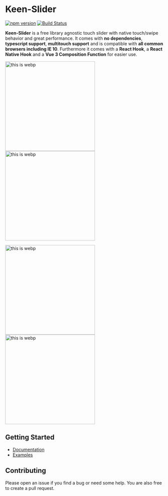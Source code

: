 # Keen-Slider

[![npm version](https://badge.fury.io/js/keen-slider.svg)](https://www.npmjs.com/package/keen-slider)
[![Build Status](https://travis-ci.org/rcbyr/keen-slider.svg?branch=release)](https://travis-ci.org/rcbyr/keen-slider)

**Keen-Slider** is a free library agnostic touch slider
with native touch/swipe behavior and great performance. It comes with
**no dependencies**, **typescript support**, **multitouch support**
and is compatible with
**all common browsers including IE 10**. Furthermore it comes with a **React Hook**, a **React Native Hook** and a **Vue 3 Composition Function** for easier use.

<p align="left">
  <a href="https://keen-slider.io/examples#default"
    ><img alt="this is webp"
 width="285" src="https://keen-slider.io/images/default.webp"
  /></a>
  <a href="https://keen-slider.io/examples#datetimepicker"
    ><img alt="this is webp"
 width="285" src="https://keen-slider.io/images/datepicker.webp"
  /></a>
</p>
<p align="left">
  <a href="https://keen-slider.io/examples#draggable-card"
    ><img alt="this is webp"
 width="285" src="https://keen-slider.io/images/card.webp"
  /></a>
  <a href="https://keen-slider.io/examples#background-rotation"
    ><img
      alt="this is webp"
      valign="top"
      width="285"
      src="https://keen-slider.io/images/rotation.webp"
  /></a>
</p>

## Getting Started

- [Documentation](https://keen-slider.io/docs)
- [Examples](https://keen-slider.io/examples)

## Contributing

Please open an issue if you find a bug or need some help. You are also free to create a pull request.
